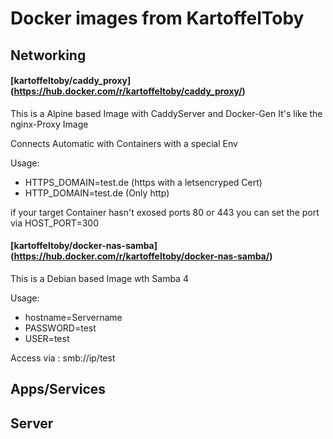 # Docker images from KartoffelToby

## Networking

#### [kartoffeltoby/caddy_proxy] (https://hub.docker.com/r/kartoffeltoby/caddy_proxy/)
This is a Alpine based Image with CaddyServer and Docker-Gen
It's like the nginx-Proxy Image

Connects Automatic with Containers with a special Env

Usage:

- HTTPS_DOMAIN=test.de (https with a letsencryped Cert)
- HTTP_DOMAIN=test.de (Only http)

if your target Container hasn't exosed ports 80 or 443
you can set the port via HOST_PORT=300

#### [kartoffeltoby/docker-nas-samba] (https://hub.docker.com/r/kartoffeltoby/docker-nas-samba/)
This is a Debian based Image wth Samba 4

Usage:
- hostname=Servername 
- PASSWORD=test
- USER=test

Access via : smb://ip/test

## Apps/Services


## Server

